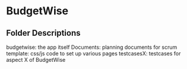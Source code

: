 # BudgetWise

Folder Descriptions
-------------------
budgetwise: the app itself
Documents: planning documents for scrum
template: css/js code to set up various pages
testcasesX: testcases for aspect X of BudgetWise